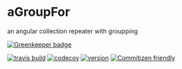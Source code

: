 # aGroupFor

an angular collection repeater with groupping

[![Greenkeeper badge](https://badges.greenkeeper.io/kachav/aGroupFor.svg)](https://greenkeeper.io/)

[![travis build](https://img.shields.io/travis/kachav/aGroupFor.svg?style=flat-square)](https://travis-ci.org/kachav/aGroupFor)
[![codecov](https://img.shields.io/codecov/c/github/kachav/aGroupFor.svg?style=flat-square)](https://codecov.io/gh/kachav/aGroupFor)
[![version](https://img.shields.io/npm/v/agroupfor.svg?style=flat-square)](https://www.npmjs.com/package/agroupfor)
[![Commitizen friendly](https://img.shields.io/badge/commitizen-friendly-brightgreen.svg)](http://commitizen.github.io/cz-cli/)